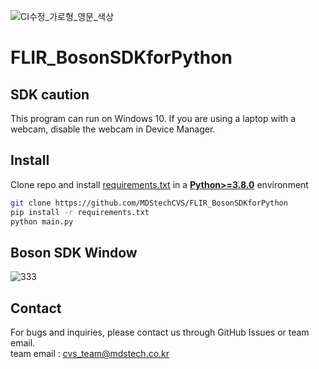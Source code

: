 ![CI수정_가로형_영문_색상](https://github.com/MDStechCVS/FLIR_BosonSDKforPython/assets/142575573/b941d3e6-3dd8-46f7-9336-3f9ed4eaed77)

# FLIR_BosonSDKforPython

## SDK caution
This program can run on Windows 10.
If you are using a laptop with a webcam, disable the webcam in Device Manager.



## <div align="left">Install</div>
Clone repo and install [requirements.txt](https://github.com/MDStechCVS/FLIR_BosonSDKforPython/edit/main/requirements.txt) in a
[**Python>=3.8.0**](https://www.python.org/) environment

```bash
git clone https://github.com/MDStechCVS/FLIR_BosonSDKforPython
pip install -r requirements.txt
python main.py
```
## Boson SDK Window

![333](https://github.com/MDStechCVS/FLIR_BosonSDKforPython/assets/142575573/e2976393-4cbe-42bf-be89-a79ed900f602)

## <div align="left">Contact</div>
For bugs and inquiries, please contact us through GitHub Issues or team email.<br>
team email : cvs_team@mdstech.co.kr